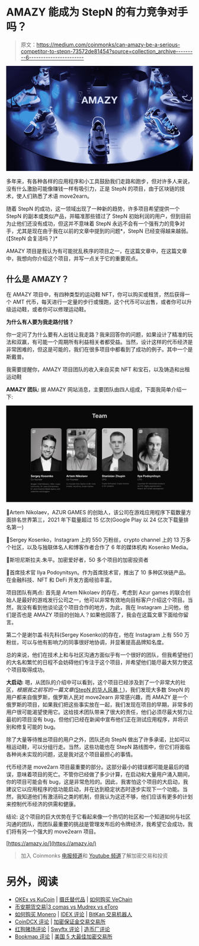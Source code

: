 # AMAZY 能成为 StepN 的有力竞争对手吗？

> 原文：<https://medium.com/coinmonks/can-amazy-be-a-serious-competitor-to-stepn-73572de81454?source=collection_archive---------6----------------------->

![](img/50c3a70ba7450847ec5d6edc8c2f3844.png)

多年来，有各种各样的应用程序和小工具鼓励我们走路和跑步，但对许多人来说，没有什么激励可能像赚钱一样有吸引力，正是 StepN 的项目，由于区块链的技术，使人们熟悉了术语 move2earn。

随着 StepN 的成功，这一领域出现了一种新的趋势，许多项目希望提供一个 StepN 的副本或类似产品，并瞄准那些错过了 StepN 初始利润的用户，但到目前为止他们还没有成功，但这并不意味着 StepN 永远不会有一个强有力的竞争对手，尤其是现在由于我在以前的文章中提到的问题*，StepN 已经变得越来越弱。(【StepN 会复活吗？)*

AMAZY 项目是我认为有可能扰乱秩序的项目之一，在这篇文章中，在这篇文章中，我想向你介绍这个项目，并写一点关于它的重要观点。

## **什么是 AMAZY？**

在 AMAZY 项目中，有四种类型的运动鞋 NFT，你可以购买或租赁，然后获得一个 AMT 代币，每天进行一定量的步行或慢跑，这个代币可以出售，或者你可以升级运动鞋，或者你可以修理运动鞋。

**为什么有人要为我走路付钱？**

你一定问了为什么要有人出钱让我走路？我来回答你的问题，如果设计了精准的玩法和双赢，有可能一个周期所有利益相关者都受益。当然，设计这样的代币经济是非常困难的，但这是可能的，我们在很多项目中都看到了成功的例子。其中一个是斯戴普。

我需要提醒你，AMAZY 项目团队的收入来自买卖 NFT 和宝石，以及铸造和出租运动鞋

**AMAZY 团队:**
据 AMAZY 网站消息，主要团队由四人组成，下面我简单介绍一下:

![](img/d5401d0ffffbf562fb2d74b7466748d8.png)

🌟Artem Nikolaev，AZUR GAMES 的创始人，该公司在游戏应用程序下载数量方面排名世界第三，2021 年下载量超过 15 亿次(Google Play 以 24 亿次下载量排名第一)

🌟Sergey Kosenko，Instagram 上的 550 万粉丝，crypto channel 上的 13 万多个社区，以及与独联体名人和博客作者合作了 6 年的媒体机构 Kosenko Media。

🌟斯坦尼斯拉夫.朱平。加密爱好者，50 多个项目的加密投资者

🌟首席技术官 Ilya Podoynitsyn。作为首席技术官，推出了 10 多种区块链产品。在金融科技、NFT 和 DeFi 开发方面经验丰富。

项目团队有两点:
首先是 Artem Nikolaev 的存在，考虑到 Azur games 的联合创始人是最好的游戏发行公司之一，他可以非常有效地向目标客户介绍这个项目。当然，我没有看到他谈论这个项目合作的地方，为此，我在 Instagram 上问他，他们是否也是 AMAZY 项目的创始人？如果他回答了，我会在这篇文章下面给你留言。

第二个是谢尔盖·科先科(Sergey Kosenko)的存在，他在 Instagram 上有 550 万粉丝，可以与他有影响力的同事很好地协调，并显著提高品牌知名度。

总的来说，他们在技术上和与社区沟通方面似乎有一个很好的团队，但我希望他们的大名和繁忙的日程不会妨碍他们专注于这个项目，并希望他们能尽最大努力使这个项目取得成功。

**大启动:** 嗯，从团队的介绍中可以看到，这个项目已经涉及到了一个非常大的社区，*根据我之前写的一篇文章(*[StepN 的华人风暴！](/coinmonks/the-chinese-storm-in-stepn-56d57abdb94d?source=your_stories_page-------------------------------------))，我们发现大多数 StepN 的用户都来自俄罗斯，俄罗斯人民对 move2earn 非常感兴趣，而 AMAZY 是一个俄罗斯的项目，如果我们把这些事实放在一起，我们发现在项目的早期，非常多的用户很可能渴望使用它。这给技术团队带来了很大的责任，他们必须尽最大努力让最初的项目没有 bug，但他们已经在新闻中宣布他们正在测试应用程序，并将识别和修复可能的 bug。

除了大量等待推出项目的用户之外，团队还向 StepN 做出了许多承诺，比如可以租运动鞋，可以分组行走。当然，这些功能也在 StepN 路线图中，但它们将面临各种尚未实现的问题，这是我对这个项目最担心的事情。

代币经济是 move2arn 项目最重要的部分。这部分最小的错误都可能是最后的错误，意味着项目的死亡。不管你已经做了多少计算，在启动和大量用户涌入期间，你的项目可能会有 bug，这是非常危险的。因此，我害怕这个项目的大启动，我建议它以应用程序的低功能启动，并在达到稳定状态时逐步实现下一个功能。当然，我知道他们有激活码之类的机制，但我认为这还不够，他们应该有更多的计划来控制代币经济的供需和健康。

结论:
这个项目的巨大优势在于它看起来像一个热切的社区和一个知道如何与社区沟通的团队，而团队最重要的挑战是管理发布后的令牌经济，我希望它会成功，我们将有另一个强大的 move2earn 项目。

[https://amazy.io/](https://amazy.io/)

> 加入 Coinmonks [电报频道](https://t.me/coincodecap)和 [Youtube 频道](https://www.youtube.com/c/coinmonks/videos)了解加密交易和投资

# 另外，阅读

*   [OKEx vs KuCoin](https://coincodecap.com/okex-kucoin) | [摄氏替代品](https://coincodecap.com/celsius-alternatives) | [如何购买 VeChain](https://coincodecap.com/buy-vechain)
*   [币安期货交易](https://coincodecap.com/binance-futures-trading)|[3 comas vs Mudrex vs eToro](https://coincodecap.com/mudrex-3commas-etoro)
*   [如何购买 Monero](https://coincodecap.com/buy-monero) | [IDEX 评论](https://coincodecap.com/idex-review) | [BitKan 交易机器人](https://coincodecap.com/bitkan-trading-bot)
*   [CoinDCX 评论](/coinmonks/coindcx-review-8444db3621a2) | [加密保证金交易交易所](https://coincodecap.com/crypto-margin-trading-exchanges)
*   [红狗赌场评论](https://coincodecap.com/red-dog-casino-review) | [Swyftx 评论](https://coincodecap.com/swyftx-review) | [造币厂评论](https://coincodecap.com/coingate-review)
*   [Bookmap 评论](https://coincodecap.com/bookmap-review-2021-best-trading-software) | [美国 5 大最佳加密交易所](https://coincodecap.com/crypto-exchange-usa)